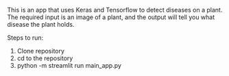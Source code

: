 This is an app that uses Keras and Tensorflow to detect diseases on a plant. The required input is an image of a plant, and the output will tell you what disease the plant holds.

Steps to run:
1. Clone repository
2. cd to the repository
3. python -m streamlit run main_app.py
